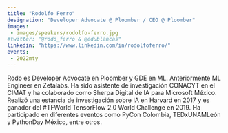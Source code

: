 ```yaml
---
title: "Rodolfo Ferro"
designation: "Developer Advocate @ Ploomber / CEO @ Ploomber"
images:
 - images/speakers/rodolfo-ferro.jpg
#twitter: "@rodo_ferro & @edublancas"
linkedin: "https://www.linkedin.com/in/rodolfoferro/"
events:
 - 2022mty
---
```


Rodo es Developer Advocate en Ploomber y GDE en ML. Anteriormente ML Engineer en Zetalabs. Ha sido asistente de investigación CONACYT en el CIMAT y ha colaborado como Sherpa Digital de IA para Microsoft México. Realizó una estancia de investigación sobre IA en Harvard en 2017 y es ganador del #TFWorld TensorFlow 2.0 World Challenge en 2019. Ha participado en diferentes eventos como PyCon Colombia, TEDxUNAMLeón y PythonDay México, entre otros.